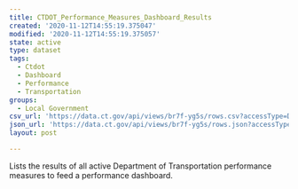 ```yaml
---
title: CTDOT_Performance_Measures_Dashboard_Results
created: '2020-11-12T14:55:19.375047'
modified: '2020-11-12T14:55:19.375057'
state: active
type: dataset
tags:
  - Ctdot
  - Dashboard
  - Performance
  - Transportation
groups:
  - Local Government
csv_url: 'https://data.ct.gov/api/views/br7f-yg5s/rows.csv?accessType=DOWNLOAD'
json_url: 'https://data.ct.gov/api/views/br7f-yg5s/rows.json?accessType=DOWNLOAD'
layout: post

---
```

Lists the results of all active Department of Transportation performance measures to feed a performance dashboard.
